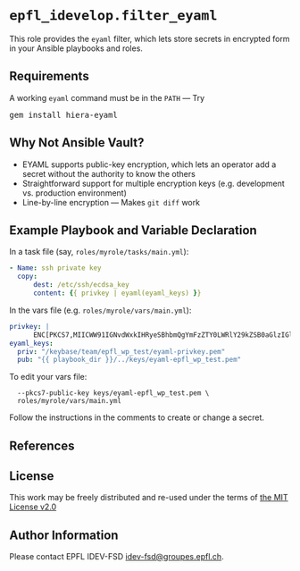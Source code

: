 `epfl_idevelop.filter_eyaml`
============================

This role provides the `eyaml` filter, which lets store secrets in
encrypted form in your Ansible playbooks and roles.

Requirements
------------

A working `eyaml` command must be in the `PATH` — Try
<pre>
gem install hiera-eyaml
</pre>

Why Not Ansible Vault?
----------------------

- EYAML supports public-key encryption, which lets an operator add a
  secret without the authority to know the others
- Straightforward support for multiple encryption keys (e.g.
  development vs. production environment)
- Line-by-line encryption — Makes `git diff` work


Example Playbook and Variable Declaration
-----------------------------------------

In a task file (say, `roles/myrole/tasks/main.yml`):
```yaml
- Name: ssh private key
  copy:
      dest: /etc/ssh/ecdsa_key
      content: {{ privkey | eyaml(eyaml_keys) }}
```

In the vars file (e.g. `roles/myrole/vars/main.yml`):

```yaml
privkey: |
      ENC[PKCS7,MIICWW91IGNvdWxkIHRyeSBhbmQgYmFzZTY0LWRlY29kZSB0aGlzIGluIGEgYmlkIHRvIGNyYWNrIGEgcHJpdmF0ZSBrZXkgb2Ygb3VycywgYnV0IHlvdSdyZSBnb25uYSBiZSBkaXNhcHBvaW50ZWQuCg==]
eyaml_keys:
  priv: "/keybase/team/epfl_wp_test/eyaml-privkey.pem"
  pub: "{{ playbook_dir }}/../keys/eyaml-epfl_wp_test.pem"

```

To edit your vars file:

```eyaml edit -d \
  --pkcs7-public-key keys/eyaml-epfl_wp_test.pem \
  roles/myrole/vars/main.yml
```

Follow the instructions in the comments to create or change a secret.

References
----------

[EYAML]: https://puppet.com/blog/encrypt-your-data-using-hiera-eyaml
[Keybase]: https://keybase.io/


License
-------

This work may be freely distributed and re-used under the terms of
[the MIT License v2.0](https://www.apache.org/licenses/LICENSE-2.0)

Author Information
------------------

Please contact EPFL IDEV-FSD <idev-fsd@groupes.epfl.ch>.
